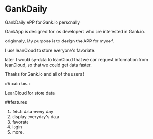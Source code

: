 # GankDaily
GankDaily APP for Gank.io personally

GankApp is designed for ios developers who are interested in Gank.io.

originnaly, My purpose is to design the APP for myself.

I use leanCloud to store everyone's favoriate.

later, I would sy-data to leanCloud that we can request information from leanCloud, so that we could get data faster.

Thanks for Gank.io and all of the users !

##main tech

LeanCloud for store data

##features

1. fetch data every day
2. display everyday's data
3. favorate
4. login
5. more.


